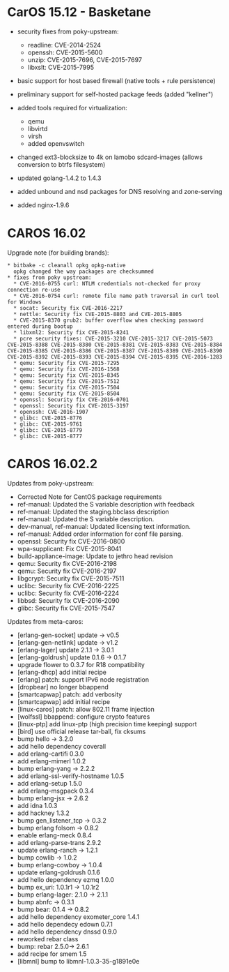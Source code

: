 CarOS 15.12 - Basketane
=======================

* security fixes from poky-upstream:
	* readline: CVE-2014-2524
	* openssh: CVE-2015-5600
	* unzip: CVE-2015-7696, CVE-2015-7697
	* libxslt: CVE-2015-7995

* basic support for host based firewall (native tools + rule persistence)

* preliminary support for self-hosted package feeds (added "kellner")

* added tools required for virtualization:
	* qemu
	* libvirtd
	* virsh
	* added openvswitch

* changed ext3-blocksize to 4k on lamobo sdcard-images
  (allows conversion to btrfs filesystem)

* updated golang-1.4.2 to 1.4.3

* added unbound and nsd packages for DNS resolving and zone-serving

* added nginx-1.9.6


CAROS 16.02
===========

Upgrade note (for building brands):

	* bitbake -c cleanall opkg opkg-native
	  opkg changed the way packages are checksummed
	* fixes from poky upstream:
	  * CVE-2016-0755 curl: NTLM credentials not-checked for proxy connection re-use
	  * CVE-2016-0754 curl: remote file name path traversal in curl tool for Windows
	  * socat: Security fix CVE-2016-2217
	  * nettle: Security fix CVE-2015-8803 and CVE-2015-8805
	  * CVE-2015-8370 grub2: buffer overflow when checking password entered during bootup
	  * libxml2: Security fix CVE-2015-8241
	  * pcre security fixes: CVE-2015-3210 CVE-2015-3217 CVE-2015-5073 CVE-2015-8388 CVE-2015-8380 CVE-2015-8381 CVE-2015-8383 CVE-2015-8384 CVE-2015-8385 CVE-2015-8386 CVE-2015-8387 CVE-2015-8389 CVE-2015-8390 CVE-2015-8392 CVE-2015-8393 CVE-2015-8394 CVE-2015-8395 CVE-2016-1283
	  * qemu: Security fix CVE-2015-7295
	  * qemu: Security fix CVE-2016-1568
	  * qemu: Security fix CVE-2015-8345
	  * qemu: Security fix CVE-2015-7512
	  * qemu: Security fix CVE-2015-7504
	  * qemu: Security fix CVE-2015-8504
	  * openssl: Security fix CVE-2016-0701
	  * openssl: Security fix CVE-2015-3197
	  * openssh: CVE-2016-1907
	  * glibc: CVE-2015-8776
	  * glibc: CVE-2015-9761
	  * glibc: CVE-2015-8779
	  * glibc: CVE-2015-8777

CAROS 16.02.2
=============

Updates from poky-upstream:

  * Corrected Note for CentOS package requirements
  * ref-manual: Updated the S variable description with feedback
  * ref-manual: Updated the staging.bbclass description
  * ref-manual: Updated the S variable description.
  * dev-manual, ref-manual: Updated licensing text information.
  * ref-manual: Added order information for conf file parsing.
  * openssl: Security fix CVE-2016-0800
  * wpa-supplicant: Fix CVE-2015-8041
  * build-appliance-image: Update to jethro head revision
  * qemu: Security fix CVE-2016-2198
  * qemu: Security fix CVE-2016-2197
  * libgcrypt: Security fix CVE-2015-7511
  * uclibc: Security fix CVE-2016-2225
  * uclibc: Security fix CVE-2016-2224
  * libbsd: Security fix CVE-2016-2090
  * glibc: Security fix CVE-2015-7547

Updates from meta-caros:

 * [erlang-gen-socket] update -> v0.5
 * [erlang-gen-netlink] update -> v1.2
 * [erlang-lager] update 2.1.1 -> 3.0.1
 * [erlang-goldrush] update 0.1.6 -> 0.1.7
 * upgrade flower to 0.3.7 for R18 compatibility
 * [erlang-dhcp] add initial recipe
 * [erlang] patch: support IPv6 node registration
 * [dropbear] no longer bbappend
 * [smartcapwap] patch: add verbosity
 * [smartcapwap] add initial recipe
 * [linux-caros] patch: allow 802.11 frame injection
 * [wolfssl] bbappend: configure crypto features
 * [linux-ptp] add linux-ptp (high precision time keeping) support
 * [bird] use official release tar-ball, fix cksums
 * bump hello -> 3.2.0
 * add hello dependency coverall
 * add erlang-cartifi 0.3.0
 * add erlang-mimerl 1.0.2
 * bump erlang-yang -> 2.2.2
 * add erlang-ssl-verify-hostname 1.0.5
 * add erlang-setup 1.5.0
 * add erlang-msgpack 0.3.4
 * bump erlang-jsx -> 2.6.2
 * add idna 1.0.3
 * add hackney 1.3.2
 * bump gen_listener_tcp -> 0.3.2
 * bump erlang folsom -> 0.8.2
 * enable erlang-meck 0.8.4
 * add erlang-parse-trans 2.9.2
 * update erlang-ranch -> 1.2.1
 * bump cowlib -> 1.0.2
 * bump erlang-cowboy -> 1.0.4
 * update erlang-goldrush 0.1.6
 * add hello dependency ezmq 1.0.0
 * bump ex_uri: 1.0.1r1 -> 1.0.1r2
 * bump erlang-lager: 2.1.0 -> 2.1.1
 * bump abnfc -> 0.3.1
 * bump bear: 0.1.4 -> 0.8.2
 * add hello dependency exometer_core 1.4.1
 * add hello dependecy edown 0.7.1
 * add hello dependency dnssd 0.9.0
 * reworked rebar class
 * bump: rebar 2.5.0-> 2.6.1
 * add recipe for smem 1.5
 * [libmnl] bump to libmnl-1.0.3-35-g1891e0e
